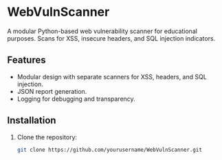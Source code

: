 # WebVulnScanner

A modular Python-based web vulnerability scanner for educational purposes. Scans for XSS, insecure headers, and SQL injection indicators.

## Features
- Modular design with separate scanners for XSS, headers, and SQL injection.
- JSON report generation.
- Logging for debugging and transparency.

## Installation
1. Clone the repository:
   ```bash
   git clone https://github.com/yourusername/WebVulnScanner.git
